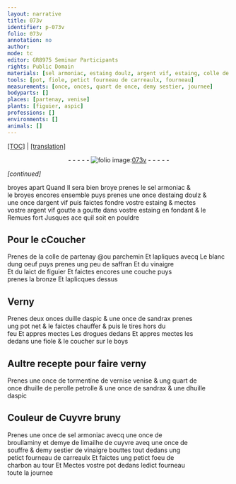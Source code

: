 ```yaml
---
layout: narrative
title: 073v
identifier: p-073v
folio: 073v
annotation: no
author:
mode: tc
editor: GR8975 Seminar Participants
rights: Public Domain
materials: [sel armoniac, estaing doulz, argent vif, estaing, colle de partenay @ou parchemin, blanc dung oeuf, saffran, vinaigre, laict de figuier, bronze, Verny, uille daspic, sandrax, drogues, boys, verny, tormentine de vernise venise, huille de perolle petrolle, huille daspic, broullaminy, limailhe de cuyvre, souffre, charbon]
tools: [pot, fiole, petict fourneau de carreaulx, fourneau]
measurements: [once, onces, quart de once, demy sestier, journee]
bodyparts: []
places: [partenay, venise]
plants: [figuier, aspic]
professions: []
environments: []
animals: []
---
```


 <p><a href="{{ site.baseurl }}/diplomatic/">[TOC]</a> | <a href="{{ site.baseurl }}/texts/p-073v_tl/" target="_blank">[translation]</a></p><div class="folio" align="center">- - - - - <a href="http://gallica.bnf.fr/ark:/12148/btv1b10500001g/f152.image" target="_blank"><img src="https://cu-mkp.github.io/2017-workshop-edition/assets/photo-icon.png" alt="folio image: " style="display:inline-block; margin-bottom:-3px;"/>073v</a> - - - - - </div>  
 
*[continued]*
  
broyes apart Quand Il sera bien broye prenes le <span class="m">sel armoniac</span> &<br/> le broyes encores ensemble puys prenes une <span class="ms">once</span> d<span class="m">estaing doulz</span> &<br/> une <span class="ms">once</span> d<span class="m">argent vif</span> puis faictes fondre v<span class="exp">ost</span>re <span class="m">estaing</span> & mectes<br/> v<span class="exp">ost</span>re <span class="m">argent vif</span> goutte a goutte dans v<span class="exp">ost</span>re <span class="m">estaing</span> en fondant & le<br/> Remues fort Jusques ace q<span class="exp">ui</span>l soit en pouldre
 
 
  

## Pour le <span class="del">c</span>Coucher

 
Prenes de la <span class="m">colle de <span class="pl">partenay</span> <span class="add">@ou parchemin</span></span> Et lapliques avecq Le <span class="m">blanc<br/> dung oeuf</span> puys prenes ung peu de <span class="m">saffran</span> Et du <span class="m">vinaigre</span><br/> Et du <span class="m">laict de <span class="pa">figuier</span></span> Et faictes encores une couche puys<br/> prenes la <span class="m">bronze</span> Et laplicques dessus
 
 
  

## <span class="m">Verny</span>

 
Prenes deux <span class="ms">onces</span> d<span class="m">uille d<span class="pa">aspic</span></span> & une <span class="ms">once</span> de <span class="m">sandrax</span> prenes<br/> ung <span class="tl">pot</span> net & le faictes chauffer & puis le tires hors du<br/> feu Et appres mectes Les <span class="m">drogues</span> dedans Et appres mectes les<br/> dedans une <span class="tl">fiole</span> & le coucher sur le <span class="m">boys</span>
 
 
  

## Aultre recepte pour faire <span class="m">verny</span>

 
Prenes une <span class="ms">once</span> de <span class="m">tormentine de <span class="del">vernise</span> <span class="add"><span class="pl">venise</span></span></span> & ung <span class="ms">quart de<br/> once</span> d<span class="m">huille de <span class="del">perolle</span> <span class="add">petrolle</span></span> & une <span class="ms">once</span> de <span class="m">sandrax</span> & une d<span class="m">huille<br/> d<span class="pa">aspic</span></span>
 
 
  

## Couleur de Cuyvre bruny

 
Prenes une <span class="ms">once</span> de <span class="m">sel armoniac</span> avecq une <span class="ms">once</span> de<br/> <span class="m">broullaminy</span> et demye de <span class="m">limailhe de cuyvre</span> aveq une <span class="ms">once</span> de<br/> <span class="m">souffre</span> & <span class="ms">demy sestier</span> de <span class="m">vinaigre</span> bouttes tout dedans ung<br/> <span class="tl">petict fourneau de carreaulx</span> Et faictes ung petict foeu de<br/> <span class="m">charbon</span> au tour Et Mectes v<span class="exp">ost</span>re <span class="tl">pot</span> dedans led<span class="exp">ict</span> <span class="tl">fourneau</span><br/> toute la <span class="ms"><span class="tmp">journee</span></span>
 
 